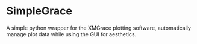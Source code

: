 # SimpleGrace
 A simple python wrapper for the XMGrace plotting software, automatically manage plot data while using the GUI for aesthetics.
